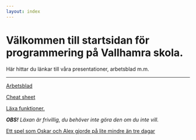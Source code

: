 ```yaml
---
layout: index
---
```


# Välkommen till startsidan för programmering på Vallhamra skola.
Här hittar du länkar till våra presentationer, arbetsblad m.m.

---

[Arbetsblad](worksheet.html)

[Cheat sheet](cheat-sheet.html)

[Läxa funktioner.](homework-functions.html)

*__OBS!__ Läxan är frivillig, du behöver inte göra den om du inte vill.*



[Ett spel som Oskar och Alex gjorde på lite mindre än tre dagar](https://ldjam.com/events/ludum-dare/44/the-cult-of-the-midnight-sun)
